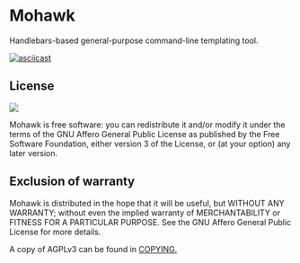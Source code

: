 # Mohawk

Handlebars-based general-purpose command-line templating tool.

[![asciicast](https://asciinema.org/a/30293.png)](https://asciinema.org/a/30293)

## License

![](https://www.gnu.org/graphics/agplv3-155x51.png)

Mohawk is free software: you can redistribute it and/or modify it under the terms of the GNU Affero General Public License as published by the Free Software Foundation, either version 3 of the License, or (at your option) any later version.

## Exclusion of warranty

Mohawk is distributed in the hope that it will be useful, but WITHOUT ANY WARRANTY; without even the implied warranty of MERCHANTABILITY or FITNESS FOR A PARTICULAR PURPOSE. See the GNU Affero General Public License for more details.

A copy of AGPLv3 can be found in [COPYING.](COPYING)
